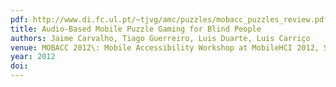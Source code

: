 ```yaml
---
pdf: http://www.di.fc.ul.pt/~tjvg/amc/puzzles/mobacc_puzzles_review.pdf
title: Audio-Based Mobile Puzzle Gaming for Blind People
authors: Jaime Carvalho, Tiago Guerreiro, Luis Duarte, Luis Carriço
venue: MOBACC 2012\: Mobile Accessibility Workshop at MobileHCI 2012, San Francisco, USA, September 2012
year: 2012
doi: 
---
```

